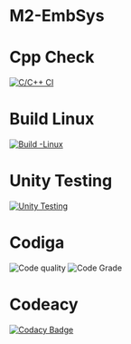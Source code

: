 # M2-EmbSys
# Cpp Check
[![C/C++ CI](https://github.com/bogirajusambangi/M2-EmbSys/actions/workflows/c-cpp.yml/badge.svg)](https://github.com/bogirajusambangi/M2-EmbSys/actions/workflows/c-cpp.yml)
# Build Linux
[![Build -Linux](https://github.com/bogirajusambangi/M2-EmbSys/actions/workflows/Build%20Linux.yml/badge.svg)](https://github.com/bogirajusambangi/M2-EmbSys/actions/workflows/Build%20Linux.yml)
# Unity Testing
[![Unity Testing](https://github.com/bogirajusambangi/M2-EmbSys/actions/workflows/Unity.yml/badge.svg)](https://github.com/bogirajusambangi/M2-EmbSys/actions/workflows/Unity.yml)
# Codiga
![Code quality](https://api.codiga.io/project/31701/score/svg)
![Code Grade](https://api.codiga.io/project/31701/status/svg)
# Codeacy
[![Codacy Badge](https://app.codacy.com/project/badge/Grade/c2c537148cb947a0b63fc1f11ad469ba)](https://www.codacy.com/gh/bogirajusambangi/M2-EmbSys/dashboard?utm_source=github.com&amp;utm_medium=referral&amp;utm_content=bogirajusambangi/M2-EmbSys&amp;utm_campaign=Badge_Grade)
